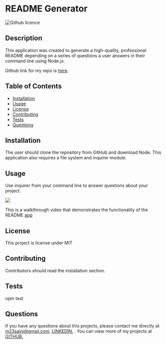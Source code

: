 #  README Generator

  ![Github licence](http://img.shields.io/badge/license-MIT-blue.svg)

  ## Description 
  This application was created to generate a high-quality, professional README depending on a series of questions a user answers in their command line using Node.js.

Github link for my repo is  [here](https://github.com/mandy2324/README-GENERATOR.git).
  ## Table of Contents
  * [Installation](#installation)
  * [Usage](#usage)
  * [License](#license)
  * [Contributing](#contributing)
  * [Tests](#tests)
  * [Questions](#questions)
  
  ## Installation 
  The user should clone the repository from GitHub and download Node. This application also requires a file system and inquirer module. 

  ## Usage 
  Use inquirer from your command line to answer questions about your project.
  
<img src="develop/images/Readme.gif">
<br>

  This is a walkthrough video that demonstrates the functionality of the README [app](https://watch.screencastify.com/v/HUSlWPR0xzoi68pjmery)


  ## License 
  This project is license under MIT

  ## Contributing 
  Contributors should read the installation section. 

  ## Tests
  npm test

  ## Questions
If you have any questions about this projects, please contact me directly at m23saini@gmail.com, [ LINKEDIN.](https://www.linkedin.com/in/m23saini) 
. You can view more of my projects at [ GITHUB.](https://github.com/mandy2324)